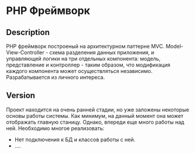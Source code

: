 # PHP Фреймворк
## Description
РНР фреймворк построеный на архитектурном паттерне MVC. Model-View-Controller - схема разделения данных приложения, и управляющей логики на три отдельных компонента: модель, представление и контроллер - таким образом, что модификация каждого компонента может осуществляться независимо.
Разрабатывается из личного интереса. 
## Version
Проект находится на очень ранней стадии, но уже заложены некоторые основы работы системы. Как минимум, на данный момент она может отображать главную станицу. Однако, впереди еще много работы над ней. Необходимо многое реализовать:
* Нет подключения к БД и классов работы с ней.
* ....

